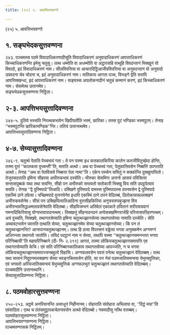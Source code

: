```yaml
---
title: (२५) ५. आपत्तिभयवग्गो

---
```

(२५) ५. आपत्तिभयवग्गो  


## १. सङ्घभेदकसुत्तवण्णना

२४३. पञ्चमस्स पठमे विवादाधिकरणादीसूति विवादाधिकरणं अनुवादाधिकरणं आपत्ताधिकरणं किच्चाधिकरणन्ति इमेसु चतूसु। तत्थ धम्मोति वा अधम्मोति वा अट्ठारसहि वत्थूहि विवदन्तानं भिक्खूनं यो विवादो, इदं विवादाधिकरणं नाम। सीलविपत्तिया वा आचारदिट्ठिआजीवविपत्तिया वा अनुवदन्तानं यो अनुवादो उपवदना चेव चोदना च, इदं अनुवादाधिकरणं नाम। मातिकाय आगता पञ्च, विभङ्गे द्वेति सत्तपि आपत्तिक्खन्धा, इदं आपत्ताधिकरणं नाम। सङ्घस्स अपलोकनादीनं चतुन्नं कम्मानं करणं, इदं किच्चाधिकरणं नाम। सेसमेत्थ उत्तानमेव।  
सङ्घभेदकसुत्तवण्णना निट्ठिता।  


## २-३. आपत्तिभयसुत्तादिवण्णना

२४४-५. दुतिये भस्सति निरत्थकभावेन खिपीयतीति भस्मं, छारिका। तस्स पुटं भण्डिका भस्मपुटम्। तेनाह ‘‘भस्मपुटन्ति छारिकाभण्डिक’’न्ति। ततियं उत्तानत्थमेव।  
आपत्तिभयसुत्तादिवण्णना निट्ठिता।  


## ४-७. सेय्यासुत्तादिवण्णना

२४६-९. चतुत्थे पेताति पेच्चभावं गता। ते पन यस्मा इध कतकालकिरिया कालेन कतजीवितुच्छेदा होन्ति, तस्मा वुत्तं ‘‘कालकता वुच्चन्ती’’ति, मताति अत्थो। अथ वा पेच्चभवं गता, पेतूपपत्तिवसेन निब्बत्तिं उपगताति अत्थो। तेनाह ‘‘अथ वा पेतविसये निब्बत्ता पेता नामा’’ति। एकेन पस्सेन सयितुं न सक्कोन्ति दुक्खुप्पत्तितो।  
तेजुस्सदत्ताति इमिना सीहस्स अभीरुकभावं दस्सेति। भीरुका सेसमिगा अत्तनो आसयं पविसित्वा सन्तासपुब्बकं यथा तथा सयन्ति, सीहो पन अभीरुको सभावतो सतोकारी भिक्खु विय सतिं उपट्ठपेत्वाव सयति। तेनाह ‘‘द्वे पुरिमपादे’’तिआदि। दक्खिणे पुरिमपादे वामस्स पुरिमपादस्स ठपनवसेन द्वे पुरिमपादे एकस्मिं ठाने ठपेत्वा। पच्छिमपादे वुत्तनयेनेव इधापि एकस्मिं ठाने ठपनं वेदितब्बं, ठितोकाससल्लक्खणं अभीरुकवसेनेव। सीसं पन उक्खिपित्वातिआदिना वुत्तसीहकिरिया अनुत्रस्तप्पबुज्झना विय अभीरुभावसिद्धधम्मतावसेनेवाति वेदितब्बा। सीहविजम्भनं अतिवेलं एकाकारे ठपितानं सरीरावयवानं गमनादिकिरियासु योग्यभावापादनत्थम्। तिक्खत्तुं सीहनादनदनं अप्पेसक्खमिगराजेहि परित्तासपरिहरणत्थम्।  
अयं वुच्चति, भिक्खवे, तथागतसेय्याति इमिना चतुत्थज्झानसेय्या तथागतसेय्या नामाति दस्सेति। सेति अब्यावटभावेन पवत्तति एत्थाति सेय्या, चतुत्थज्झानमेव सेय्या चतुत्थज्झानसेय्या। किं पन तं चतुत्थज्झानन्ति? आनापानचतुत्थज्झानम्। तत्थ हि ठत्वा विपस्सनं वड्ढेत्वा भगवा अनुक्कमेन अग्गमग्गं अधिगन्त्वा तथागतो जातोति। तयिदं पदट्ठानं नाम न सेय्या, तथापि यस्मा ‘‘चतुत्थज्झानसमनन्तरा भगवा परिनिब्बायी’’ति महापरिनिब्बाने (दी॰ नि॰ २.२१९) आगतं, तस्मा लोकियचतुत्थज्झानसमापत्ति एव तथागतसेय्याति केचि। एवं सति परिनिब्बानकालिकाव तथागतसेय्या आपज्जति, न च भगवा लोकियचतुत्थज्झानसमापज्जनबहुलो विहासि। अग्गफलवसेन पवत्तं पनेत्थ चतुत्थज्झानं वेदितब्बम्। तत्थ यथा सत्तानं निद्दूपगमलक्खणा सेय्या भवङ्गचित्तवसेन होति, सा पन नेसं पठमजातिसमन्वया येभुय्यवुत्तिका, एवं भगवतो अरियजातिसमन्वयं येभुय्यवुत्तिकं अग्गफलभूतं चतुत्थज्झानं तथागतसेय्याति वेदितब्बम्। पञ्चमादीनि उत्तानत्थानि।  
सेय्यासुत्तादिवण्णना निट्ठिता।  


## ८. पठमवोहारसुत्तवण्णना

२५०-२५३. अट्ठमे अनरियानन्ति असाधूनं निहीनानम्। वोहाराति संवोहारा अभिलापा वा, ‘‘दिट्ठं मया’’ति एवंवादिता। एत्थ च तंतंसमुट्ठापकचेतनावसेन अत्थो वेदितब्बो। नवमादीसु नत्थि वत्तब्बम्।  
पठमवोहारसुत्तवण्णना निट्ठिता।  
आपत्तिभयवग्गवण्णना निट्ठिता।  
पञ्चमपण्णासकं निट्ठितम्।  
